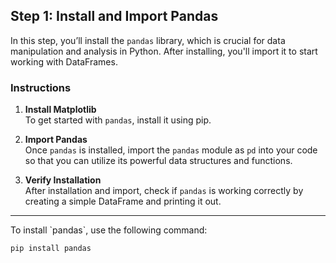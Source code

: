 ## Step 1: Install and Import Pandas

In this step, you’ll install the `pandas` library, which is crucial for data manipulation and analysis in Python. After installing, you'll import it to start working with DataFrames.

### Instructions

1. **Install Matplotlib**  
   To get started with `pandas`, install it using pip.

2. **Import Pandas**  
   Once `pandas` is installed, import the `pandas` module as `pd` into your code so that you can utilize its powerful data structures and functions.

3. **Verify Installation**  
   After installation and import, check if `pandas` is working correctly by creating a simple DataFrame and printing it out.

---

<div class="hint">
To install `pandas`, use the following command:

```shell
pip install pandas
```